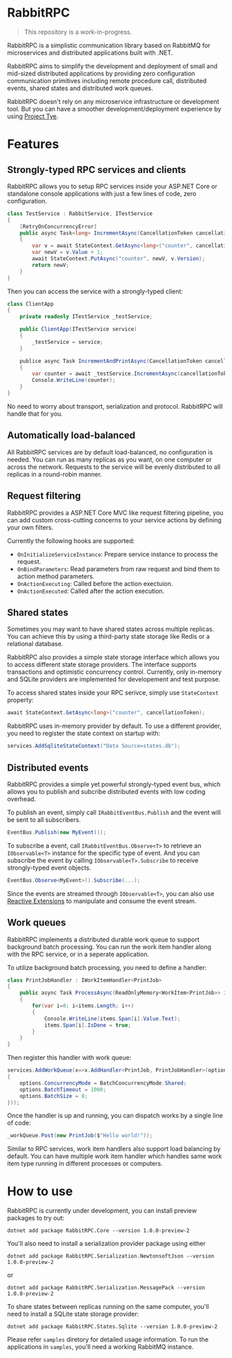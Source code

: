 # RabbitRPC
> This repository is a work-in-progress.

RabbitRPC is a simplistic communication library based on RabbitMQ for microservices and distributed applications built with .NET.

RabbitRPC aims to simplify the development and deployment of small and mid-sized distributed applications by providing zero configuration communication primitives including remote procedure call, distributed events, shared states and distributed work queues.

RabbitRPC doesn't rely on any microservice infrastructure or development tool. But you can have a smoother development/deployment experience by using [Project Tye](https://github.com/dotnet/tye).
# Features

## Strongly-typed RPC services and clients
RabbitRPC allows you to setup RPC services inside your ASP.NET Core or standalone console applications with just a few lines of code, zero configuration.
```csharp
class TestService : RabbitService, ITestService
{
    [RetryOnConcurrencyError]
    public async Task<long> IncrementAsync(CancellationToken cancellationToken = default)
    {
        var v = await StateContext.GetAsync<long>("counter", cancellationToken);
        var newV = v.Value + 1;
        await StateContext.PutAsync("counter", newV, v.Version);
        return newV;
    }
}
```
Then you can access the service with a strongly-typed client:
```csharp
class ClientApp
{
    private readonly ITestService _testService;

    public ClientApp(ITestService service)
    {
        _testService = service;
    }

    publice async Task IncrementAndPrintAsync(CancellationToken cancellationToken)
    {
        var counter = await _testService.IncrementAsync(cancellationToken);
        Console.WriteLine(counter);
    }
}
```
No need to worry about transport, serialization and protocol. RabbitRPC will handle that for you.

## Automatically load-balanced
All RabbitRPC services are by default load-balanced, no configuration is needed. You can run as many replicas as you want, on one computer or across the network. Requests to the service will be evenly distributed to all replicas in a round-robin manner.

## Request filtering
RabbitRPC provides a ASP.NET Core MVC like request filtering pipeline, you can add custom cross-cutting concerns to your service actions by defining your own filters.

Currently the following hooks are supported:

- `OnInitializeServiceInstance`: Prepare service instance to process the request.
- `OnBindParameters`: Read parameters from raw request and bind them to action method parameters.
- `OnActionExecuting`: Called before the action exectuion.
- `OnActionExecuted`: Called after the action execution.

## Shared states
Sometimes you may want to have shared states across multiple replicas. You can achieve this by using a third-party state storage like Redis or a relational database.

RabbitRPC also provides a simple state storage interface which allows you to access different state storage providers. The interface supports transactions and optimistic concurrency control. Currently, only in-memory and SQLite providers are implemented for developement and test purpose.

To access shared states inside your RPC serivce, simply use `StateContext` property:
```csharp
await StateContext.GetAsync<long>("counter", cancellationToken);
```

RabbitRPC uses in-memory provider by default. To use a different provider, you need to register the state context on startup with:
```csharp
services.AddSqliteStateContext("Data Source=states.db");
```

## Distributed events
RabbitRPC provides a simple yet powerful strongly-typed event bus, which allows you to publish and subcribe distributed events with low coding overhead.

To publish an event, simply call `IRabbitEventBus.Publish` and the event will be sent to all subscribers.
```csharp
EventBus.Publish(new MyEvent());
```
To subscribe a event, call `IRabbitEventBus.Observe<T>` to retrieve an `IObservable<T>` instance for the specific type of event. And you can subscribe the event by calling `IObservable<T>.Subscribe` to receive strongly-typed event objects.
```csharp
EventBus.Observe<MyEvent>().Subscribe(...);
```
Since the events are streamed through `IObservable<T>`, you can also use [Reactive Extensions](https://github.com/dotnet/reactive) to manipulate and consume the event stream.

## Work queues
RabbitRPC implements a distributed durable work queue to support background batch processing.
You can run the work item handler along with the RPC service, or in a seperate application.

To utilize background batch processing, you need to define a handler:
```csharp
class PrintJobHandler : IWorkItemHandler<PrintJob>
{
    public async Task ProcessAsync(ReadOnlyMemory<WorkItem<PrintJob>> items, CancellationToken cancellationToken)
    {
        for(var i=0; i<items.Length; i++)
        {
            Console.WriteLine(items.Span[i].Value.Text);
            items.Span[i].IsDone = true;
        }
    }
}
```
Then register this handler with work queue:
```csharp
services.AddWorkQueue(x=>x.AddHandler<PrintJob, PrintJobHandler>(options=>
{
    options.ConcurrencyMode = BatchConcurrencyMode.Shared;
    options.BatchTimeout = 1000;
    options.BatchSize = 8;
}));
```
Once the handler is up and running, you can dispatch works by a single line of code:
```csharp
_workQueue.Post(new PrintJob($"Hello world!"));
```
Similar to RPC services, work item handlers also support load balancing by default. You can have multiple work item handler which handles same work item type running in different processes or computers.

# How to use
RabbitRPC is currently under development, you can install preview packages to try out:
```
dotnet add package RabbitRPC.Core --version 1.0.0-preview-2
```
You'll also need to install a serialization provider package using either
```
dotnet add package RabbitRPC.Serialization.NewtonsoftJson --version 1.0.0-preview-2
```
or
```
dotnet add package RabbitRPC.Serialization.MessagePack --version 1.0.0-preview-2
```
To share states between replicas running on the same computer, you'll need to install a SQLite state storage provider:
```
dotnet add package RabbitRPC.States.Sqlite --version 1.0.0-preview-2
```
Please refer `samples` diretory for detailed usage information.
To run the applications in `samples`, you'll need a working RabbitMQ instance.
